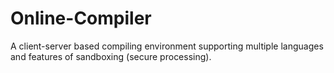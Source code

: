 # Online-Compiler
A client-server based compiling environment supporting multiple languages and features of sandboxing (secure processing).
